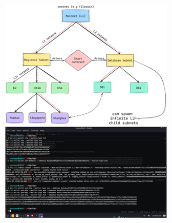 <img src="https://github.com/DeImOs-Sj/IpcRegionalComputation/blob/main/images/architecture.jpeg"><br>
<img src="https://github.com/DeImOs-Sj/IpcRegionalComputation/blob/main/images/terminal2.jpeg"><br>
